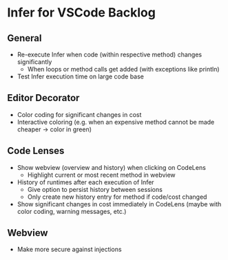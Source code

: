 # Infer for VSCode Backlog

## General

- Re-execute Infer when code (within respective method) changes significantly
  - When loops or method calls get added (with exceptions like println)
- Test Infer execution time on large code base

## Editor Decorator

- Color coding for significant changes in cost
- Interactive coloring (e.g. when an expensive method cannot be made cheaper -> color in green)

## Code Lenses

- Show webview (overview and history) when clicking on CodeLens
  - Highlight current or most recent method in webview
- History of runtimes after each execution of Infer
  - Give option to persist history between sessions
  - Only create new history entry for method if code/cost changed
- Show significant changes in cost immediately in CodeLens (maybe with color coding, warning messages, etc.)

## Webview

- Make more secure against injections